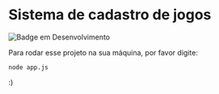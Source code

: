 <h1>Sistema de cadastro de jogos</h1>

![Badge em Desenvolvimento](http://img.shields.io/static/v1?label=STATUS&message=EM%20DESENVOLVIMENTO&color=GREEN&style=for-the-badge)

Para rodar esse projeto na sua máquina, por favor digite:

```
node app.js
```

:)
 